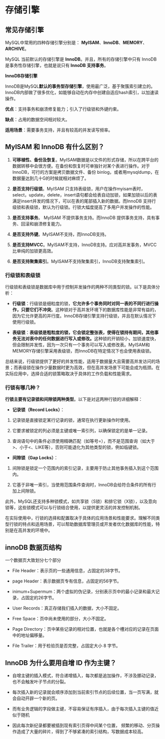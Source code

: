 # 存储引擎

## 常见存储引擎

MySQL中常用的四种存储引擎分别是： **MyISAM**、**InnoDB**、**MEMORY**、**ARCHIVE**。

MySQL 当前默认的存储引擎是 **InnoDB**。并且，所有的存储引擎中只有 InnoDB 是事务性存储引擎，也就是说只&#x6709;**&#x20;InnoDB 支持事务**。

**InnoDB存储引擎**

InnoDB是MySQL**默认的事务型存储引擎**，使用最广泛，基于聚簇索引建立的。InnoDB内部做了很多优化，如能够自动在内存中创建自适应hash索引，以加速读操作。

**优点**：支持事务和崩溃修复能力；引入了行级锁和外键约束。

**缺点**：占用的数据空间相对较大。

**适用场景**：需要事务支持，并且有较高的并发读写频率。

## MyISAM 和 InnoDB 有什么区别？

1. **可移植性、备份及恢复**。MyISAM数据是以文件的形式存储，所以在跨平台的数据转移中会很方便。在备份和恢复时可单独针对某个表进行操作。对于InnoDB，可行的方案是拷贝数据文件、备份 binlog，或者用mysqldump，在数据量达到几十G的时候就相对麻烦了。

2. **是否支持行级锁**。MyISAM 只支持表级锁，用户在操作myisam表时，select，update，delete，insert语句都会给表自动加锁，如果加锁以后的表满足insert并发的情况下，可以在表的尾部插入新的数据。而InnoDB 支持行级锁和表级锁，默认为行级锁。行锁大幅度提高了多用户并发操作的性能。

3. **是否支持事务**。 MyISAM 不提供事务支持。而InnoDB 提供事务支持，具有事务、回滚和崩溃修复能力。

4. **是否支持外键**。MyISAM不支持，而InnoDB支持。

5. **是否支持MVCC**。MyISAM不支持，InnoDB支持。应对高并发事务，MVCC比单纯的加锁更高效。

6. **是否支持聚集索引**。MyISAM不支持聚集索引，InnoDB支持聚集索引。

### 行级锁和表级锁

行级锁和表级锁是数据库中用于控制并发操作的两种不同类型的锁。以下是具体分析：

* **行级锁**：行级锁是细粒度的锁，**它允许多个事务同时对同一表的不同行进行操作，只要它们不冲突**。这种锁对于高并发环境下的数据库性能是非常有益的，因为它允许更高的并行度。InnoDB存储引擎支持行级锁，并且在默认情况下使用行级锁。

* **表级锁**：**表级锁是粗粒度的锁，它会锁定整张表，使得在锁持有期间，其他事务无法对表中的任何数据进行写入或修改。**&#x8FD9;种锁的开销较小，加锁速度快，但会限制并发性，因为一次只有一个事务可以写入或修改表。MyISAM和MEMORY存储引擎采用表级锁，而InnoDB在特定情况下也会使用表级锁。

总结来说，行级锁提供了更好的并发性能，适用于数据量大且需要高并发访问的场景；而表级锁在操作少量数据时更为高效，但在高并发场景下可能会成为瓶颈。在实际应用中，选择合适的锁策略取决于具体的工作负载和性能需求。

### 行锁有哪几种？

**行锁主要有记录锁和间隙锁两种类型**。以下是对这两种行锁的详细解释：

* **记录锁（Record Locks）**：

1. 记录锁是直接锁定某行记录的锁，通常在执行更新操作时使用。

2. 它要求被锁定的列必须是主键或唯一索引列，以确保锁定的是单一记录。

3. 查询语句中的条件必须使用精确匹配（如等号=），而不是范围查询（如大于>、小于<、LIKE等），否则可能退化为其他类型的锁，例如临键锁。

* **间隙锁（Gap Locks）**：

1. 间隙锁是锁定一个范围内的索引记录，主要用于防止其他事务插入到这个范围内。

2. 它基于非唯一索引，当使用范围条件查询时，InnoDB会给符合条件的所有行加上间隙锁。

此外，MySQL还支持多种锁模式，如共享锁（S锁）和排它锁（X锁），以及意向锁等，这些锁模式可以与行锁结合使用，以提供更灵活的并发控制机制。

在实际使用中，行锁的选择和配置取决于具体的应用场景和性能要求。理解不同类型行锁的特点和适用场景，可以帮助数据库管理员或开发者优化数据库的性能，特别是在高并发的环境中。

## innoDB 数据页结构

一个数据页大致划分七个部分

* File Header：表示页的一些通用信息，占固定的38字节。

* page Header：表示数据页专有信息，占固定的56字节。

* inimum+Supermum：两个虚拟的伪记录，分别表示页中的最小记录和最大记录，占固定的26字节。

* User Records：真正存储我们插入的数据，大小不固定。

* Free Space：页中尚未使用的部分，大小不固定。

* Page Directory：页中某些记录的相对位置，也就是各个槽对应的记录在页面中的地址偏移量。

* File Trailer：用于检验页是否完整，占固定大小 8 字节。

## InnoDB 为什么要用自增 ID 作为主键？

* 自增主键的插入模式，符合递增插入，每次都是追加操作，不涉及挪动记录，也不会触发叶子节点的分裂。

* 每次插入新的记录就会顺序添加到当前索引节点的后续位置，当一页写满，就会自动开辟一个新的页。

* 而有业务逻辑的字段做主键，不容易保证有序插入，由于每次插入主键的值近似于随机

* 因此每次新纪录都要被插到现有索引页得中间某个位置， 频繁的移动、分页操作造成了大量的碎片，得到了不够紧凑的索引结构，写数据成本较高。